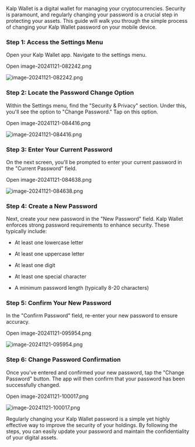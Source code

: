 Kalp Wallet is a digital wallet for managing your cryptocurrencies. Security is paramount, and regularly changing your password is a crucial step in protecting your assets. This guide will walk you through the simple process of changing your Kalp Wallet password on your mobile device.

### **Step 1: Access the Settings Menu**

Open your Kalp Wallet app. Navigate to the settings menu.

Open image-20241121-082242.png

![image-20241121-082242.png](https://docs-images-kalp-studio.s3.ap-south-1.amazonaws.com/Kalp+Wallet+Mobile/5.+How+to+change+password/CP+1.png)

### **Step 2: Locate the Password Change Option**

Within the Settings menu, find the "Security & Privacy" section. Under this, you'll see the option to "Change Password." Tap on this option.

Open image-20241121-084416.png

![image-20241121-084416.png](https://docs-images-kalp-studio.s3.ap-south-1.amazonaws.com/Kalp+Wallet+Mobile/5.+How+to+change+password/CP+2.png)

### **Step 3: Enter Your Current Password**

On the next screen, you'll be prompted to enter your current password in the "Current Password" field.

Open image-20241121-084638.png

![image-20241121-084638.png](https://docs-images-kalp-studio.s3.ap-south-1.amazonaws.com/Kalp+Wallet+Mobile/5.+How+to+change+password/CP+3.png)

### **Step 4: Create a New Password**

Next, create your new password in the "New Password" field. Kalp Wallet enforces strong password requirements to enhance security. These typically include:

-   At least one lowercase letter
    
-   At least one uppercase letter
    
-   At least one digit
    
-   At least one special character
    
-   A minimum password length (typically 8-20 characters)
    

### **Step 5: Confirm Your New Password**

In the "Confirm Password" field, re-enter your new password to ensure accuracy.

Open image-20241121-095954.png

![image-20241121-095954.png](https://docs-images-kalp-studio.s3.ap-south-1.amazonaws.com/Kalp+Wallet+Mobile/5.+How+to+change+password/CP+4.png)

### **Step 6: Change Password Confirmation**

Once you've entered and confirmed your new password, tap the "Change Password" button. The app will then confirm that your password has been successfully changed.

Open image-20241121-100017.png

![image-20241121-100017.png](https://docs-images-kalp-studio.s3.ap-south-1.amazonaws.com/Kalp+Wallet+Mobile/5.+How+to+change+password/CP+5.png)

Regularly changing your Kalp Wallet password is a simple yet highly effective way to improve the security of your holdings. By following the steps, you can easily update your password and maintain the confidentiality of your digital assets.